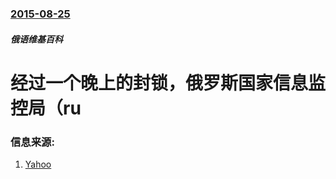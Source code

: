 ### [2015-08-25](/news/2015/08/25/index.md)

##### 俄语维基百科
#  经过一个晚上的封锁，俄罗斯国家信息监控局（ru 




### 信息来源:

1. [Yahoo](http://news.yahoo.com/russia-lifts-wikipedia-ban-edits-drugs-entry-114930722.html)
